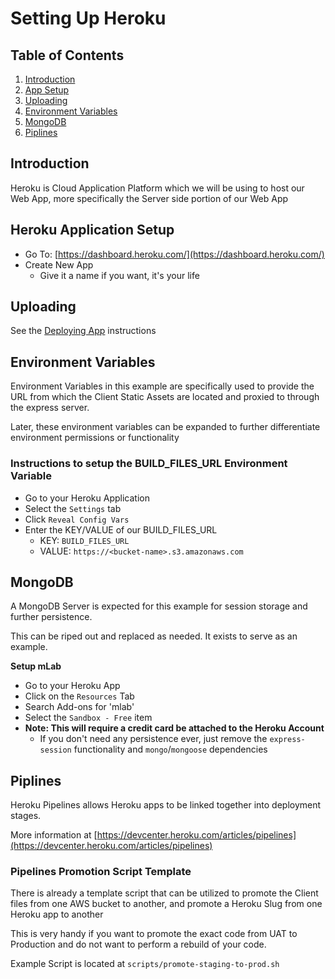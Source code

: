 # Setting Up Heroku

## Table of Contents
1. [Introduction](#introduction)
1. [App Setup](#setup)
1. [Uploading](#uploading)
1. [Environment Variables](#environment-variables)
1. [MongoDB](#mongo-db)
1. [Piplines](#piplines)

## <a name="introduction"></a> Introduction
Heroku is Cloud Application Platform which we will be using to host our Web App, more specifically the Server side portion of our Web App

## <a name="setup"></a> Heroku Application Setup

* Go To: [https://dashboard.heroku.com/](https://dashboard.heroku.com/)
* Create New App
	* Give it a name if you want, it's your life

## <a name="uploading"></a> Uploading

See the [Deploying App] instructions

## <a name="environment-variables"></a> Environment Variables
Environment Variables in this example are specifically used to provide the URL from which the Client Static Assets are located and proxied to through the express server.  

Later, these environment variables can be expanded to further differentiate environment permissions or functionality

### Instructions to setup the BUILD_FILES_URL Environment Variable

* Go to your Heroku Application
* Select the `Settings` tab
* Click `Reveal Config Vars`
* Enter the KEY/VALUE of our BUILD_FILES_URL
	* KEY: `BUILD_FILES_URL`
	* VALUE: `https://<bucket-name>.s3.amazonaws.com`

## <a name="mongo-db"></a> MongoDB
A MongoDB Server is expected for this example for session storage and further persistence.

This can be riped out and replaced as needed.  It exists to serve as an example.

**Setup mLab**

* Go to your Heroku App
* Click on the `Resources` Tab
* Search Add-ons for 'mlab'
* Select the `Sandbox - Free` item
* **Note: This will require a credit card be attached to the Heroku Account**
	* If you don't need any persistence ever, just remove the `express-session` functionality and `mongo`/`mongoose` dependencies

## <a name="piplines"></a> Piplines
Heroku Pipelines allows Heroku apps to be linked together into deployment stages.

More information at [https://devcenter.heroku.com/articles/pipelines](https://devcenter.heroku.com/articles/pipelines)

### Pipelines Promotion Script Template
There is already a template script that can be utilized to promote the Client files from one AWS bucket to another, and promote a Heroku Slug from one Heroku app to another

This is very handy if you want to promote the exact code from UAT to Production and do not want to perform a rebuild of your code.

Example Script is located at `scripts/promote-staging-to-prod.sh`

[Deploying App]: deploying_app.md
